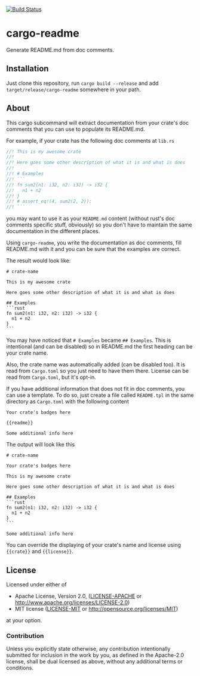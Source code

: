 [![Build Status](https://travis-ci.org/livioribeiro/cargo-readme.svg?branch=master)](https://travis-ci.org/livioribeiro/cargo-readme)

# cargo-readme

Generate README.md from doc comments.

## Installation

Just clone this repository, run `cargo build --release` and add `target/release/cargo-readme`
somewhere in your path.

## About

This cargo subcommand will extract documentation from your crate's doc comments
that you can use to populate its README.md.

For example, if your crate has the following doc comments at `lib.rs`

```rust
//! This is my awesome crate
//!
//! Here goes some other description of what it is and what is does
//!
//! # Examples
//! ```
//! fn sum2(n1: i32, n2: i32) -> i32 {
//!   n1 + n2
//! }
//! # assert_eq!(4, sum2(2, 2));
//! ```
```

you may want to use it as your `README.md` content (without rust's doc comments specific stuff, obviously)
so you don't have to maintain the same documentation in the different places.

Using `cargo-readme`, you write the documentation as doc comments, fill README.md with it and
you can be sure that the examples are correct.

The result would look like:

    # crate-name

    This is my awesome crate

    Here goes some other description of what it is and what is does

    ## Examples
    ```rust
    fn sum2(n1: i32, n2: i32) -> i32 {
      n1 + n2
    }
    ```

You may have noticed that `# Examples` became `## Examples`. This is intentional (and can be disabled)
so in README.md the first heading can be your crate name.

Also, the crate name was automatically added (can be disabled too). It is read
from `Cargo.toml` so you just need to have them there. License can be read from
`Cargo.toml`, but it's opt-in.

If you have additional information that does not fit in doc comments, you can use
a template. To do so, just create a file called `README.tpl` in the same directory
as `Cargo.toml` with the following content

    Your crate's badges here

    {{readme}}

    Some additional info here

The output will look like this

    # crate-name

    Your crate's badges here

    This is my awesome crate

    Here goes some other description of what it is and what is does

    ## Examples
    ```rust
    fn sum2(n1: i32, n2: i32) -> i32 {
      n1 + n2
    }
    ```

    Some additional info here

You can override the displaying of your crate's name and license using `{{crate}}`
and `{{license}}`.

## License

Licensed under either of

 * Apache License, Version 2.0, ([LICENSE-APACHE](LICENSE-APACHE) or http://www.apache.org/licenses/LICENSE-2.0)
 * MIT license ([LICENSE-MIT](LICENSE-MIT) or http://opensource.org/licenses/MIT)

at your option.

### Contribution

Unless you explicitly state otherwise, any contribution intentionally
submitted for inclusion in the work by you, as defined in the Apache-2.0
license, shall be dual licensed as above, without any additional terms or
conditions.
